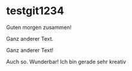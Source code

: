 # testgit1234


Guten morgen zusammen!

Ganz anderer Text.


Ganz anderer Text!

Auch so. Wunderbar! Ich bin gerade sehr kreativ


